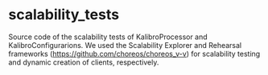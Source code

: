 # scalability_tests
Source code of the scalability tests of KalibroProcessor and KalibroConfigurarions. We used the Scalability Explorer and Rehearsal frameworks (https://github.com/choreos/choreos_v-v) for scalability testing and dynamic creation of clients, respectively.

